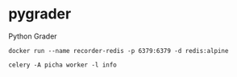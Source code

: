 # pygrader
Python Grader

```
docker run --name recorder-redis -p 6379:6379 -d redis:alpine
```

```
celery -A picha worker -l info
```
